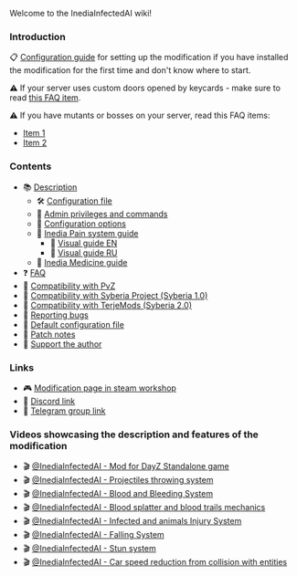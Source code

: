 Welcome to the InediaInfectedAI wiki!

### Introduction

📋 [Configuration guide](Configuration-guide) for setting up the modification if you have installed the modification for the first time and don't know where to start.

⚠ If your server uses custom doors opened by keycards - make sure to read [this FAQ item](FAQ#key-card-doors-can-be-opened-using-the-quiet-door-opening-function-and-can-also-be-kicked-in-by-the-infected-how-to-fix-it).

⚠ If you have mutants or bosses on your server, read this FAQ items:
* [Item 1](FAQ#strong-bosses-and-mutants-on-my-server-are-dying-from-bleeding-how-can-i-adjust-this)
* [Item 2](FAQ#strong-bosses-and-mutants-on-my-server-get-attack-and-speed-debuffs-from-damage-how-can-i-adjust-this)

### Contents

* 📚 [Description](Description)
  * 🛠️ [Configuration file](Description#configuration-file)
  * 🔐 [Admin privileges and commands](Description#admin-privileges-and-commands)
  * 📄 [Configuration options](Description#configuration-options)
  * 📄 [Inedia Pain system guide](Inedia-Pain-system-guide)
    * 📄 [Visual guide EN](Inedia-Pain-System-Visual-Guide-EN)
    * 📄 [Visual guide RU](Inedia-Pain-System-Visual-Guide-RU)
  * 📄 [Inedia Medicine guide](Inedia-Medicine-guide)
* ❓ [FAQ](FAQ)
* 🔗 [Compatibility with PvZ](Compatibility-with-PvZ)
* 🔗 [Compatibility with Syberia Project (Syberia 1.0)](Compatibility-with-Syberia-Project)
* 🔗 [Compatibility with TerjeMods (Syberia 2.0)](Compatibility-with-Syberia-Project-2)
* 🐞 [Reporting bugs](Reporting-bugs)
* 📄 [Default configuration file](Default-configuration-file)
* 📝 [Patch notes](PatchNotes)
* 🎁 [Support the author](https://github.com/ysaroka/InediaSupport/wiki/Support)

### Links

* 🎮 [Modification page in steam workshop](https://steamcommunity.com/sharedfiles/filedetails/?id=3249445824)
* 💬 [Discord link](https://discord.gg/y2kF9PjPts)
* 💬 [Telegram group link](https://t.me/inediadayzmods)

### Videos showcasing the description and features of the modification

* 🎬 [@InediaInfectedAI - Mod for DayZ Standalone game](https://www.youtube.com/watch?v=bjz2MtyO4Co)
* 🎬 [@InediaInfectedAI - Projectiles throwing system](https://www.youtube.com/watch?v=hdeVlx3xM8U)
* 🎬 [@InediaInfectedAI - Blood and Bleeding System](https://www.youtube.com/watch?v=7slen4aUZTw)
* 🎬 [@InediaInfectedAI - Blood splatter and blood trails mechanics](https://www.youtube.com/watch?v=R4k9jgGgRBs)
* 🎬 [@InediaInfectedAI - Infected and animals Injury System](https://www.youtube.com/watch?v=Li6EGTRbwwo)
* 🎬 [@InediaInfectedAI - Falling System](https://www.youtube.com/watch?v=zejZi91WFLU)
* 🎬 [@InediaInfectedAI - Stun system](https://www.youtube.com/watch?v=n_j5j_OwEhE)
* 🎬 [@InediaInfectedAI - Car speed reduction from collision with entities](https://www.youtube.com/watch?v=WJggWQo-uaU)
